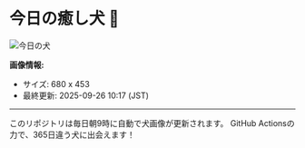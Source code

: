 # 今日の癒し犬 🐶
 
![今日の犬](https://teru-kuma.github.io/daily-character/daily.jpg?d=202509261017)

**画像情報:**
- サイズ: 680 x 453
- 最終更新: 2025-09-26 10:17 (JST)

---

このリポジトリは毎日朝9時に自動で犬画像が更新されます。
GitHub Actionsの力で、365日違う犬に出会えます！
